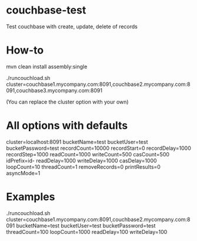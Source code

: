couchbase-test
==============

Test couchbase with create, update, delete of records

# How-to

mvn clean install assembly:single

./runcouchload.sh cluster=couchbase1.mycompany.com:8091,couchbase2.mycompany.com:8091,couchbase3.mycompany.com:8091

(You can replace the cluster option with your own)

# All options with defaults

cluster=localhost:8091
bucketName=test
bucketUser=test
bucketPassword=test
recordCount=10000
recordStart=0
recordDelay=1000
recordStep=1000
readCount=1000
writeCount=500
casCount=500
idPrefix=id-
readDelay=1000
writeDelay=1000
casDelay=1000
loopCount=10
threadCount=1
removeRecords=0
printResults=0
asyncMode=1

# Examples

./runcouchload.sh cluster=couchbase1.mycompany.com:8091,couchbase2.mycompany.com:8091 bucketName=test bucketUser=test bucketPassword=test threadCount=100 loopCount=1000 readDelay=100 writeDelay=100
